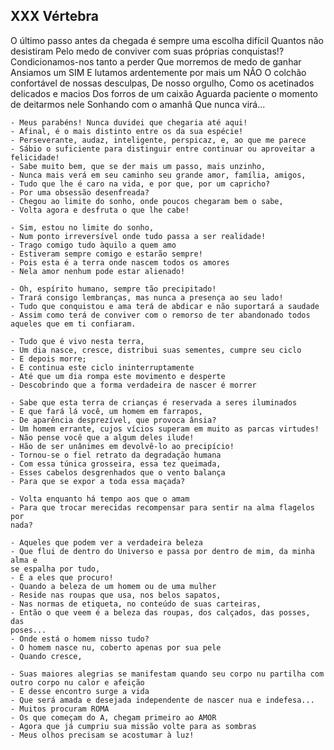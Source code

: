 ## XXX Vértebra

O último passo antes da chegada é sempre uma escolha difícil
Quantos não desistiram
Pelo medo de conviver com suas próprias conquistas!?
Condicionamos-nos tanto a perder
Que morremos de medo de ganhar
Ansiamos um SIM
E lutamos ardentemente por mais um NÃO
O colchão confortável de nossas desculpas,
De nosso orgulho,
Como os acetinados delicados e macios
Dos forros de um caixão
Aguarda paciente o momento de deitarmos nele
Sonhando com o amanhã
Que nunca virá...

    - Meus parabéns! Nunca duvidei que chegaria até aqui!
    - Afinal, é o mais distinto entre os da sua espécie!
    - Perseverante, audaz, inteligente, perspicaz, e, ao que me parece
    - Sábio o suficiente para distinguir entre continuar ou aproveitar a felicidade!
    - Sabe muito bem, que se der mais um passo, mais unzinho,
    - Nunca mais verá em seu caminho seu grande amor, família, amigos,
    - Tudo que lhe é caro na vida, e por que, por um capricho?
    - Por uma obsessão desenfreada?
    - Chegou ao limite do sonho, onde poucos chegaram bem o sabe,
    - Volta agora e desfruta o que lhe cabe!
    
    - Sim, estou no limite do sonho,
    - Num ponto irreversível onde tudo passa a ser realidade!
    - Trago comigo tudo àquilo a quem amo
    - Estiveram sempre comigo e estarão sempre!
    - Pois esta é a terra onde nascem todos os amores
    - Nela amor nenhum pode estar alienado!
    
    - Oh, espírito humano, sempre tão precipitado!
    - Trará consigo lembranças, mas nunca a presença ao seu lado!
    - Tudo que conquistou e ama terá de abdicar e não suportará a saudade
    - Assim como terá de conviver com o remorso de ter abandonado todos
    aqueles que em ti confiaram.
    
    - Tudo que é vivo nesta terra,
    - Um dia nasce, cresce, distribui suas sementes, cumpre seu ciclo
    - E depois morre;
    - E continua este ciclo ininterruptamente
    - Até que um dia rompa este movimento e desperte
    - Descobrindo que a forma verdadeira de nascer é morrer
    
    - Sabe que esta terra de crianças é reservada a seres iluminados
    - E que fará lá você, um homem em farrapos,
    - De aparência desprezível, que provoca ânsia?
    - Um homem errante, cujos vícios superam em muito as parcas virtudes!
    - Não pense você que a algum deles ilude!
    - Hão de ser unânimes em devolvê-lo ao precipício!
    - Tornou-se o fiel retrato da degradação humana
    - Com essa túnica grosseira, essa tez queimada,
    - Esses cabelos desgrenhados que o vento balança
    - Para que se expor a toda essa maçada?
    
    - Volta enquanto há tempo aos que o amam
    - Para que trocar merecidas recompensar para sentir na alma flagelos por
    nada?
    
    - Aqueles que podem ver a verdadeira beleza
    - Que flui de dentro do Universo e passa por dentro de mim, da minha alma e
    se espalha por tudo,
    - É a eles que procuro!
    - Quando a beleza de um homem ou de uma mulher
    - Reside nas roupas que usa, nos belos sapatos,
    - Nas normas de etiqueta, no conteúdo de suas carteiras,
    - Então o que veem é a beleza das roupas, dos calçados, das posses, das
    poses...
    - Onde está o homem nisso tudo?
    - O homem nasce nu, coberto apenas por sua pele
    - Quando cresce,
    
    - Suas maiores alegrias se manifestam quando seu corpo nu partilha com
    outro corpo nu calor e afeição
    - E desse encontro surge a vida
    - Que será amada e desejada independente de nascer nua e indefesa...
    - Muitos procuram ROMA
    - Os que começam do A, chegam primeiro ao AMOR
    - Agora que já cumpriu sua missão volte para as sombras
    - Meus olhos precisam se acostumar à luz!